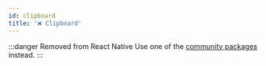 ```yaml
---
id: clipboard
title: '❌ Clipboard'
---
```


:::danger Removed from React Native
Use one of the [community packages](https://reactnative.directory/?search=clipboard) instead.
:::
